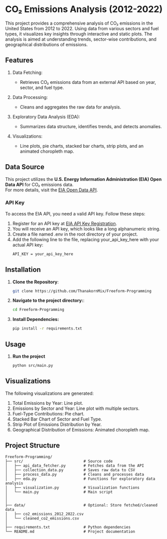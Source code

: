 # CO₂ Emissions Analysis (2012-2022)
This project provides a comprehensive analysis of CO₂ emissions in the United States from 2012 to 2022. Using data from various sectors and fuel types, it visualizes key insights through interactive and static plots. The analysis is aimed at understanding trends, sector-wise contributions, and geographical distributions of emissions.
## Features
1. Data Fetching:
    - Retrieves CO₂ emissions data from an external API based on year, sector, and fuel type.

2. Data Processing:
    - Cleans and aggregates the raw data for analysis.

3. Exploratory Data Analysis (EDA):
    - Summarizes data structure, identifies trends, and detects anomalies.

4. Visualizations:
    - Line plots, pie charts, stacked bar charts, strip plots, and an animated choropleth map.
## Data Source
This project utilizes the **U.S. Energy Information Administration (EIA) Open Data API** for CO₂ emissions data.  
For more details, visit the [EIA Open Data API](https://www.eia.gov/opendata/).

### API Key
To access the EIA API, you need a valid API key. Follow these steps:
1. Register for an API key at [EIA API Key Registration](https://www.eia.gov/opendata/register.php).
2. You will receive an API key, which looks like a long alphanumeric string.
3. Create a file named .env in the root directory of your project.
4. Add the following line to the file, replacing your_api_key_here with your actual API key:
   ```bash
   API_KEY = your_api_key_here
## Installation
1. **Clone the Repository**:
   ```bash
   git clone https://github.com/ThanakornMix/Freeform-Programming

2. **Navigate to the project directory:**:
    ```bash
    cd Freeform-Programming
3. **Install Dependencies:**
   ```bash
   pip install -r requirements.txt
## Usage
1. **Run the project**
   ```bash
   python src/main.py
## Visualizations
The following visualizations are generated:
1. Total Emissions by Year: Line plot.
2. Emissions by Sector and Year: Line plot with multiple sectors.
3. Fuel-Type Contributions: Pie chart.
4. Stacked Bar Chart of Sector and Fuel Type.
5. Strip Plot of Emissions Distribution by Year.
6. Geographical Distribution of Emissions: Animated choropleth map.
## Project Structure
    Freeform-Programming/
    ├── src/                           # Source code
    │   ├── api_data_fetcher.py        # Fetches data from the API
    │   ├── collection_data.py         # Saves raw data to CSV
    │   ├── process_data.py            # Cleans and processes data
    │   ├── eda.py                     # Functions for exploratory data analysis
    │   ├── visualization.py           # Visualization functions
    │   └── main.py                    # Main script
    │   
    │
    ├── data/                          # Optional: Store fetched/cleaned data
    │   ├── co2_emissions_2012_2022.csv
    │   └── cleaned_co2_emissions.csv
    │
    ├── requirements.txt               # Python dependencies
    └── README.md                      # Project documentation

